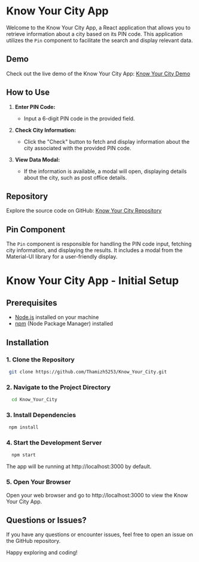 # Know Your City App

Welcome to the Know Your City App, a React application that allows you to retrieve information about a city based on its PIN code. This application utilizes the `Pin` component to facilitate the search and display relevant data.

## Demo
Check out the live demo of the Know Your City App: [Know Your City Demo](https://know-your-city.vercel.app/)

## How to Use

1. **Enter PIN Code:**
   - Input a 6-digit PIN code in the provided field.

2. **Check City Information:**
   - Click the "Check" button to fetch and display information about the city associated with the provided PIN code.

3. **View Data Modal:**
   - If the information is available, a modal will open, displaying details about the city, such as post office details.

## Repository
Explore the source code on GitHub: [Know Your City Repository](https://github.com/Thamizh5253/Know_Your_City.git)

## Pin Component

The `Pin` component is responsible for handling the PIN code input, fetching city information, and displaying the results. It includes a modal from the Material-UI library for a user-friendly display.


# Know Your City App - Initial Setup

## Prerequisites
- [Node.js](https://nodejs.org/) installed on your machine
- [npm](https://www.npmjs.com/) (Node Package Manager) installed

## Installation

### 1. Clone the Repository
  ```bash
   git clone https://github.com/Thamizh5253/Know_Your_City.git
```
### 2. Navigate to the Project Directory
  ```bash
    cd Know_Your_City
```

### 3. Install Dependencies

   ```bash
    npm install
```
### 4. Start the Development Server
  ```bash
    npm start
```
The app will be running at http://localhost:3000 by default.

### 5. Open Your Browser
Open your web browser and go to http://localhost:3000 to view the Know Your City App.

## Questions or Issues?
If you have any questions or encounter issues, feel free to open an issue on the GitHub repository.

Happy exploring and coding!
